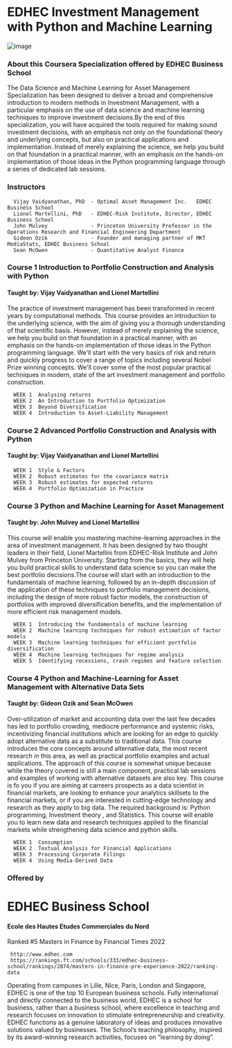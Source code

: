 # EDHEC Investment Management with Python and Machine Learning
![image](https://user-images.githubusercontent.com/59873708/182828436-c547c5ad-b4d7-418e-bc4e-3ff4e9ab9a9e.png)


### About this Coursera Specialization offered by EDHEC Business School

The Data Science and Machine Learning for Asset Management Specialization has been designed to deliver a broad and comprehensive introduction 
to modern methods in Investment Management, with a particular emphasis on the use of data science and machine learning techniques to improve 
investment decisions.By the end of this specialization, you will have acquired the tools required for making sound investment decisions, with an 
emphasis not only on the foundational theory and underlying concepts, but also on practical applications and implementation. Instead of merely 
explaining the science, we help you build on that foundation in a practical manner, with an emphasis on the hands-on implementation of those 
ideas in the Python programming language through a series of dedicated lab sessions.

### Instructors
      Vijay Vaidyanathan, PhD  - Optimal Asset Management Inc.   EDHEC Business School
      Lionel Martellini, PhD   - EDHEC-Risk Institute, Director, EDHEC Business School
      John Mulvey              - Princeton University Professor in the Operations Research and Financial Engineering Department 
      Gideon Ozik              - Founder and managing partner of MKT MediaStats, EDHEC Business School
      Sean McOwen              - Quantitative Analyst Finance

### Course 1      Introduction to Portfolio Construction and Analysis with Python
#### Taught by: Vijay Vaidyanathan and Lionel Martellini

The practice of investment management has been transformed in recent years by computational methods. This course provides an introduction to the 
underlying science, with the aim of giving you a thorough understanding of that scientific basis. However, instead of merely explaining the science, 
we help you build on that foundation in a practical manner, with an emphasis on the hands-on implementation of those ideas in the Python programming 
language. We'll start with the very basics of risk and return and quickly progress to cover a range of topics including several Nobel Prize winning concepts. We'll cover some of the most popular practical techniques in modern, state of the art investment management and portfolio construction. 


      WEEK 1  Analysing returns
      WEEK 2  An Introduction to Portfolio Optimization
      WEEK 3  Beyond Diversification
      WEEK 4  Introduction to Asset-Liability Management


### Course 2      Advanced Portfolio Construction and Analysis with Python
#### Taught by: Vijay Vaidyanathan and Lionel Martellini

      WEEK 1  Style & Factors
      WEEK 2  Robust estimates for the covariance matrix
      WEEK 3  Robust estimates for expected returns
      WEEK 4  Portfolio Optimization in Practice
      

### Course 3      Python and Machine Learning for Asset Management 
#### Taught by: John Mulvey and Lionel Martellini

This course will enable you mastering machine-learning approaches in the area of investment management. It has been designed by two thought leaders in their 
field, Lionel Martellini from EDHEC-Risk Institute and John Mulvey from Princeton University. Starting from the basics, they will help you build practical 
skills to understand data science so you can make the best portfolio decisions.The course will start with an introduction to the fundamentals of machine learning, followed by an in-depth discussion of the application of these techniques to portfolio management decisions, including the design of more robust factor models, the construction of portfolios with improved diversification benefits, 
and the implementation of more efficient risk management models. 


      WEEK 1  Introducing the fundamentals of machine learning
      WEEK 2  Machine learning techniques for robust estimation of factor models
      WEEK 3  Machine learning techniques for efficient portfolio diversification
      WEEK 4  Machine learning techniques for regime analysis 
      WEEK 5  Identifying recessions, crash regimes and feature selection
 

### Course 4    Python and Machine-Learning for Asset Management with Alternative Data Sets
#### Taught by:  Gideon Ozik and Sean McOwen

Over-utilization of market and accounting data over the last few decades has led to portfolio crowding, mediocre performance and systemic risks, 
incentivizing financial institutions which are looking for an edge to quickly adopt alternative data as a substitute to traditional data. This course 
introduces the core concepts around alternative data, the most recent research in this area, as well as practical portfolio examples and actual applications.
The approach of this course is somewhat unique because while the theory covered is still a main component, practical lab sessions and examples of working 
with alternative datasets are also key. This course is fo you if you are aiming at carreers prospects as a data scientist in financial markets, are looking
to enhance your analytics skillsets to the financial markets, or if you are interested in cutting-edge technology and research as  they apply to big data. 
The required background is: Python programming, Investment theory , and Statistics. This course will enable you to learn new data and research techniques
applied to the financial markets while strengthening data science and python skills.

      WEEK 1  Consumption
      WEEK 2  Textual Analysis for Financial Applications
      WEEK 3  Processing Corporate Filings
      WEEK 4  Using Media-Derived Data

   
   
   
### Offered by
# EDHEC Business School 
#### Ecole des Hautes Etudes Commerciales du Nord

Ranked #5 Masters in Finance by Financial Times 2022

     http://www.edhec.com
     https://rankings.ft.com/schools/333/edhec-business-school/rankings/2874/masters-in-finance-pre-experience-2022/ranking-data

Operating from campuses in Lille, Nice, Paris, London and Singapore, EDHEC is one of the top 10 European business schools. Fully international and directly connected to the business world, EDHEC is a school for business, rather than a business school, where excellence in teaching and research focuses on innovation to stimulate entrepreneurship and creativity. EDHEC functions as a genuine laboratory of ideas and produces innovative solutions valued by businesses. The School’s teaching philosophy, inspired by its award-winning research activities, focuses on “learning by doing”.